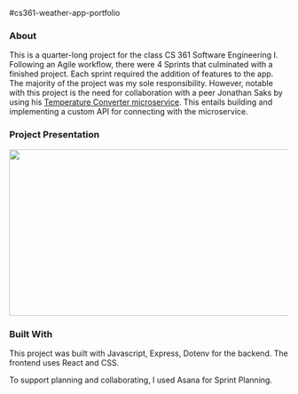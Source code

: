 #cs361-weather-app-portfolio

### About
This is a quarter-long project for the class CS 361 Software Engineering I. Following an Agile workflow, there were 4 Sprints that culminated with a finished project. Each sprint required the addition of features to the app. The majority of the project was my sole responsibility. However, notable with this project is the need for collaboration with a peer Jonathan Saks by using his [Temperature Converter microservice](https://github.com/thatsaksyguy/CS361-FtoC_Microservice). This entails building and implementing a custom API for connecting with the microservice.

### Project Presentation
[<img src="https://img.youtube.com/vi/GPos-BuGtzc/hqdefault.jpg" width="600" height="300"
/>](https://www.youtube.com/embed/GPos-BuGtzc)

### Built With
This project was built with Javascript, Express, Dotenv for the backend. The frontend uses React and CSS. 

To support planning and collaborating, I used Asana for Sprint Planning.
